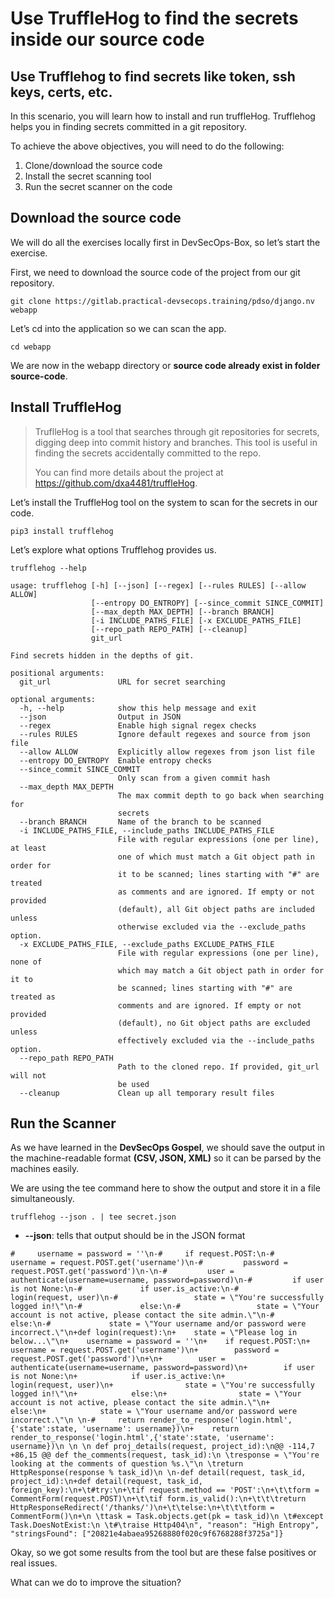 Use TruffleHog to find the secrets inside our source code
==========================================================

Use Trufflehog to find secrets like token, ssh keys, certs, etc.
----------------------------------------------------------------

In this scenario, you will learn how to install and run truffleHog. Trufflehog helps you in finding secrets committed in a git repository.

To achieve the above objectives, you will need to do the following:
1. Clone/download the source code
2. Install the secret scanning tool
3. Run the secret scanner on the code

Download the source code
------------------------
We will do all the exercises locally first in DevSecOps-Box, so let’s start the exercise.

First, we need to download the source code of the project from our git repository.

```
git clone https://gitlab.practical-devsecops.training/pdso/django.nv webapp
```

Let’s cd into the application so we can scan the app.

```
cd webapp
```

We are now in the webapp directory or **source code already exist in folder source-code**.

Install TruffleHog
------------------------

> TruflleHog is a tool that searches through git repositories for secrets, digging deep into commit history and branches. This tool is useful in finding the secrets accidentally committed to the repo.
>
> You can find more details about the project at https://github.com/dxa4481/truffleHog.

Let’s install the TruffleHog tool on the system to scan for the secrets in our code.

```
pip3 install trufflehog
```
Let’s explore what options Trufflehog provides us.

```
trufflehog --help
```

```
usage: trufflehog [-h] [--json] [--regex] [--rules RULES] [--allow ALLOW]
                  [--entropy DO_ENTROPY] [--since_commit SINCE_COMMIT]
                  [--max_depth MAX_DEPTH] [--branch BRANCH]
                  [-i INCLUDE_PATHS_FILE] [-x EXCLUDE_PATHS_FILE]
                  [--repo_path REPO_PATH] [--cleanup]
                  git_url

Find secrets hidden in the depths of git.

positional arguments:
  git_url               URL for secret searching

optional arguments:
  -h, --help            show this help message and exit
  --json                Output in JSON
  --regex               Enable high signal regex checks
  --rules RULES         Ignore default regexes and source from json file
  --allow ALLOW         Explicitly allow regexes from json list file
  --entropy DO_ENTROPY  Enable entropy checks
  --since_commit SINCE_COMMIT
                        Only scan from a given commit hash
  --max_depth MAX_DEPTH
                        The max commit depth to go back when searching for
                        secrets
  --branch BRANCH       Name of the branch to be scanned
  -i INCLUDE_PATHS_FILE, --include_paths INCLUDE_PATHS_FILE
                        File with regular expressions (one per line), at least
                        one of which must match a Git object path in order for
                        it to be scanned; lines starting with "#" are treated
                        as comments and are ignored. If empty or not provided
                        (default), all Git object paths are included unless
                        otherwise excluded via the --exclude_paths option.
  -x EXCLUDE_PATHS_FILE, --exclude_paths EXCLUDE_PATHS_FILE
                        File with regular expressions (one per line), none of
                        which may match a Git object path in order for it to
                        be scanned; lines starting with "#" are treated as
                        comments and are ignored. If empty or not provided
                        (default), no Git object paths are excluded unless
                        effectively excluded via the --include_paths option.
  --repo_path REPO_PATH
                        Path to the cloned repo. If provided, git_url will not
                        be used
  --cleanup             Clean up all temporary result files
```

Run the Scanner
---------------

As we have learned in the **DevSecOps Gospel**, we should save the output in the machine-readable format **(CSV, JSON, XML)** so it can be parsed by the machines easily.

We are using the tee command here to show the output and store it in a file simultaneously.

```
trufflehog --json . | tee secret.json
```
- **--json**: tells that output should be in the JSON format

```
#     username = password = ''\n-#     if request.POST:\n-#         username = request.POST.get('username')\n-#         password = request.POST.get('password')\n-\n-#         user = authenticate(username=username, password=password)\n-#         if user is not None:\n-#             if user.is_active:\n-#                 login(request, user)\n-#                 state = \"You're successfully logged in!\"\n-#             else:\n-#                 state = \"Your account is not active, please contact the site admin.\"\n-#         else:\n-#             state = \"Your username and/or password were incorrect.\"\n+def login(request):\n+    state = \"Please log in below...\"\n+    username = password = ''\n+    if request.POST:\n+        username = request.POST.get('username')\n+        password = request.POST.get('password')\n+\n+        user = authenticate(username=username, password=password)\n+        if user is not None:\n+            if user.is_active:\n+                login(request, user)\n+                state = \"You're successfully logged in!\"\n+            else:\n+                state = \"Your account is not active, please contact the site admin.\"\n+        else:\n+            state = \"Your username and/or password were incorrect.\"\n \n-#     return render_to_response('login.html',{'state':state, 'username': username})\n+    return render_to_response('login.html',{'state':state, 'username': username})\n \n \n def proj_details(request, project_id):\n@@ -114,7 +86,15 @@ def the_comments(request, task_id):\n \tresponse = \"You're looking at the comments of question %s.\"\n \treturn HttpResponse(response % task_id)\n \n-def detail(request, task_id, project_id):\n+def detail(request, task_id, foreign_key):\n+\t#try:\n+\tif request.method == 'POST':\n+\t\tform = CommentForm(request.POST)\n+\t\tif form.is_valid():\n+\t\t\treturn HttpResponseRedirect('/thanks/')\n+\t\telse:\n+\t\t\tform = CommentForm()\n+\n \ttask = Task.objects.get(pk = task_id)\n \t#except Task.DoesNotExist:\n \t#\traise Http404\n", "reason": "High Entropy", "stringsFound": ["20821e4abaea95268880f020c9f6768288f3725a"]}
```

Okay, so we got some results from the tool but are these false positives or real issues.

What can we do to improve the situation?

